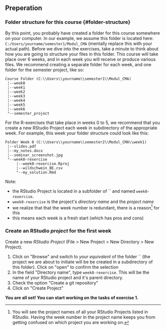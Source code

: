 ## Preperation

### Folder structure for this course {#folder-structure}



By this point, you probably have created a folder for this course somewhere on your computer. In our example, we assume this folder is located here: `C:/Users/yourname/semester1/Modul_CMA` (mentally replace this with your actual path). Before we dive into the exercises, take a minute to think about how you are going to structure your files in this folder. This course will take place over 6 weeks, and in each week you will receive or produce various files. We recommend creating a separate folder for each week, and one folder for the semester project, like so:





```
Course Folder (C:\\Users\\yourname\\semester1\\Modul_CMA)
 ¦--week0                                                
 ¦--week1                                                
 ¦--week2                                                
 ¦--week3                                                
 ¦--week4                                                
 ¦--week5                                                
 ¦--week6                                                
 °--semester_project 
```


For the R-exercises that take place in weeks 0 to 5, we recommend that you create a new RStudio Project each week in subdirectory of the appropriate week. For example, this week your folder structure could look like this: 





```
Folder Week 0 (C:\\Users\\yourname\\semester2\\Modul_CMA\\week1)
 ¦--slides.pdf                                                  
 ¦--my_notes.docx                                               
 ¦--seminar_screenshot.jpg                                      
 °--week0-rexercise                                             
     ¦--week0-rexercise.Rproj                                   
     ¦--wildschwein_BE.csv                                      
     °--my_solution.Rmd   
```


Note: 

- the RStudio Project is located in a subfolder of `` and named `week0-rexercise`.
- `week0-rexercise` is the project's *directory name* and the *project name*
- we realize that that the week number is redundant, there is a reason[^redundancy] for this
- this means each week is a fresh start (which has pros and cons)

[^redundancy]: You will see the project names of all your RStudio Projects listed in RStudio. Having the week number in the project name keeps you from getting confused on which project you are working on.


### Create an RStudio *project* for the first week


Create a new *RStudio Project* (File > New Project > New Directory > New Project). 

1. Click on "Browse" and switch to *your equivalent* of the folder `` (the project we are about to initiate will be be created in a subdirectory of this folder). Click on "open" to confirm the selection
2. In the field "Directory name", type `week0-rexercise`. This will be the name of your RStudio project and it's parent directory.
3. Check the option "Create a git repository"
4. Click on "Create Project"


**You are all set! You can start working on the tasks of exercise 1.**    




<!-- Create a new .R (or .Rmd) File and divide it into the sections necessary in a classical Data Science workflow. In .R Files, "Sections" can be created within RStudio by adding Comments (`#`) with at least 3 trailing dashes, equal, or pound signs ( `-`, `=`,`#`). In .Rmd Files, their are created with leading pound signs (`#`). -->

<!-- Sections allow code folding (try clicking on the small triangle next to the line number) and facilitate navigation (try the shortcut: `Shift`+`Alt`+`J`). We recommend following sections: -->

<!-- - Loading environment / libraries -->
<!-- - Data import -->
<!-- - Data cleansing -->
<!-- - Data analysis and visualization -->
